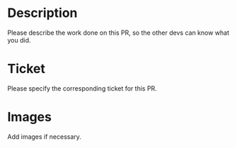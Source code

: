 # Description

Please describe the work done on this PR, so the other devs can know what you did. 

# Ticket

Please specify the corresponding ticket for this PR. 

# Images

Add images if necessary. 
